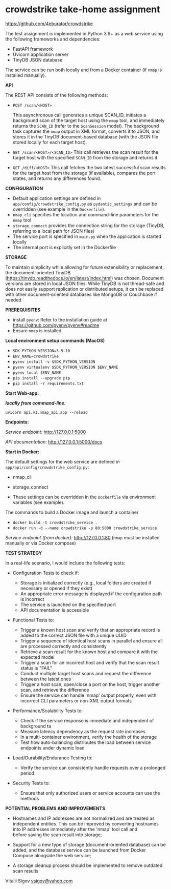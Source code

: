 # crowdstrike take-home assignment

https://github.com/4eburator/crowdstrike

The test assignment is implemented in Python 3.9+ as a web service using the following frameworks and dependencies:
- FastAPI framework
- Uvicorn application server
- TinyDB JSON database

The service can be run both locally and from a Docker container (if `nmap` is installed manually).


**API**

The REST API consists of the following methods:

* `POST /scan/<HOST>`

  This asynchronous call generates a unique SCAN_ID, initiates a background scan of the target host using the `nmap` 
  tool, and immediately returns the `SCAN_ID` (refer to the `ScanSession` model). The background task captures the `nmap` 
  output in XML format, converts it to JSON, and stores it in the TinyDB document-based database (with the JSON file 
  stored locally for each target host).


* `GET /scan/<HOST>/<SCAN_ID>`
  This call retrieves the scan result for the target host with the specified `SCAN_ID` from the storage and returns it. 


* `GET /diff/<HOST>`
  This call fetches the two latest successful scan results for the target host from the storage (if available), 
  compares the port states, and returns any differences found.


**CONFIGURATION**

- Default application settings are defined in `app/config/crowdstrike_config.py` as `pydantic_settings` and can be 
overridden (see example in the `Dockerfile`). 
- `nmap_cli` specifies the location and command-line parameters for the `nmap` tool
- `storage_connect` provides the connection string for the storage (TinyDB, referring to a local path for JSON files)
- The service port is specified in `main.py` when the application is started locally
- The internal port is explicitly set in the Dockerfile


**STORAGE**

To maintain simplicity while allowing for future extensibility or replacement, the document-oriented 
TinyDB (https://tinydb.readthedocs.io/en/latest/index.html) was chosen. Document versions are stored 
in local JSON files. While TinyDB is not thread-safe and does not easily support replication or 
distributed setups, it can be replaced with other document-oriented databases like MongoDB or Couchbase 
if needed.


**PREREQUISITES**

- install `pyenv`: Refer to the installation guide at https://github.com/pyenv/pyenv#readme
- Ensure `nmap` is installed


**Local environment setup commands (MacOS)**

- `SDK_PYTHON_VERSION=3.9.10`
- `ENV_NAME=crowdstrike`
- `pyenv install -v $SDK_PYTHON_VERSION`
- `pyenv virtualenv $SDK_PYTHON_VERSION $ENV_NAME` 
- `pyenv local $ENV_NAME`
- `pip install --upgrade pip`
- `pip install -r requirements.txt`


**Start Web-app:**

***locally from command-line:***

`uvicorn api.v1.nmap_api:app --reload`

**Endpoints:**

*Service endpoint:* http://127.0.0.1:5000

*API documentation:* http://127.0.0.1:5000/docs


**Start in Docker:**

The default settings for the web service are defined in `app/api/config/crowdstrike_config.py`:
- nmap_cli
- storage_connect

- These settings can be overridden in the `Dockerfile` via environment variables (see example).


The commands to build a Docker image and launch a container 
- `docker build -t crowdstrike_service .`
- `docker run -d --name crowdstrike -p 80:5000 crowdstrike_service`

*Service endpoint (from docker):* http://127.0.0.1:80
(`nmap` must be installed manually or via Docker compose)

**TEST STRATEGY**

In a real-life scenario, I would include the following tests:

- Configuration Tests to check if:
  - Storage is initialized correctly (e.g., local folders are created if necessary or opened if they exist)
  - An appropriate error message is displayed if the configuration path is incorrect
  - The service is launched on the specified port
  - API documentation is accessible


- Functional Tests to:
  - Trigger a known host scan and verify that an appropriate record is added to the correct JSON file with a unique UUID 
  - Trigger a sequence of identical host scans in parallel and ensure all are processed correctly and consistently
  - Retrieve a scan result for the known host and compare it with the expected model
  - Trigger a scan for an incorrect host and verify that the scan result status is "FAIL"
  - Conduct multiple target host scans and request the difference between the latest ones
  - Trigger a host scan, open/close a port on the host, trigger another scan, and retrieve the difference
  - Ensure the service can handle 'nmap' output properly, even with incorrect CLI parameters or non-XML output formats 


- Performance/Scalability Tests to:
  - Check if the service response is immediate and independent of background ta
  - Measure latency dependency as the request rate increases 
  - In a multi-container environment, verify the health of the storage
  - Test how auto-balancing distributes the load between service endpoints under dynamic load


- Load/Durability/Endurance Testing to:
  - Verify the service can consistently handle requests over a prolonged period

- Security Tests to:
  - Ensure that only authorized users or service accounts can use the methods



**POTENTIAL PROBLEMS AND IMPROVEMENTS**
- Hostnames and IP addresses are not normalized and are treated as independent entities. This can 
be improved by converting hostnames into IP addresses immediately after the 'nmap' tool call and  
before saving the scan result into storage;

- Support for a new type of storage (document-oriented database) can be added, and the database 
service can be launched from Docker Compose alongside the web service;

- A storage cleanup process should be implemented to remove outdated scan results


Vitalii Sigov
vsigov@yahoo.com
